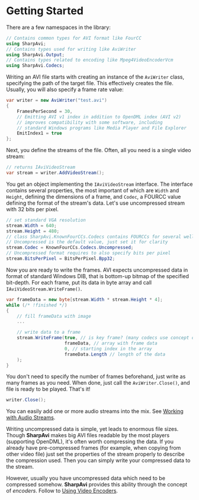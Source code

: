 # Getting Started

There are a few namespaces in the library:
```cs
// Contains common types for AVI format like FourCC
using SharpAvi;
// Contains types used for writing like AviWriter
using SharpAvi.Output;
// Contains types related to encoding like Mpeg4VideoEncoderVcm
using SharpAvi.Codecs;
```

Writing an AVI file starts with creating an instance of the `AviWriter` class, specifying the path of the target file. This effectively creates the file. Usually, you will also specify a frame rate value:
```cs
var writer = new AviWriter("test.avi")
{
    FramesPerSecond = 30,
    // Emitting AVI v1 index in addition to OpenDML index (AVI v2)
    // improves compatibility with some software, including 
    // standard Windows programs like Media Player and File Explorer
    EmitIndex1 = true
};
```

Next, you define the streams of the file. Often, all you need is a single video stream:
```cs
// returns IAviVideoStream
var stream = writer.AddVideoStream();
```

You get an object implementing the `IAviVideoStream` interface. The interface contains several properties, the most important of which are `Width` and `Height`, defining the dimensions of a frame, and `Codec`, a FOURCC value defining the format of the stream's data. Let's use uncompressed stream with 32 bits per pixel.
```cs
// set standard VGA resolution
stream.Width = 640;
stream.Height = 480;
// class SharpAvi.KnownFourCCs.Codecs contains FOURCCs for several well-known codecs
// Uncompressed is the default value, just set it for clarity
stream.Codec = KnownFourCCs.Codecs.Uncompressed;
// Uncompressed format requires to also specify bits per pixel
stream.BitsPerPixel = BitsPerPixel.Bpp32;
```

Now you are ready to write the frames. AVI expects uncompressed data in format of standard Windows DIB, that is bottom-up bitmap of the specified bit-depth. For each frame, put its data in byte array and call `IAviVideoStream.WriteFrame()`.
```cs
var frameData = new byte[stream.Width * stream.Height * 4];
while (/* !finished */)
{
    // fill frameData with image
    ...

    // write data to a frame
    stream.WriteFrame(true, // is key frame? (many codecs use concept of key frames, for others - all frames are keys)
                      frameData, // array with frame data
                      0, // starting index in the array
                      frameData.Length // length of the data
    );
}
```

You don't need to specify the number of frames beforehand, just write as many frames as you need. When done, just call the `AviWriter.Close()`, and file is ready to be played. That's it!
```cs
writer.Close();
```

You can easily add one or more audio streams into the mix. See [Working with Audio Streams](Working-with-Audio-Streams).

Writing uncompressed data is simple, yet leads to enormous file sizes. Though **SharpAvi** makes big AVI files readable by the most players (supporting OpenDML), it's often worth compressing the data.
If you already have pre-compressed frames (for example, when copying from other video file) just set the properties of the stream properly to describe the compression used. Then you can simply write your compressed data to the stream.

However, usually you have uncompressed data which need to be compressed somehow. **SharpAvi** provides this ability through the concept of _encoders_. Follow to [Using Video Encoders](Using-Video-Encoders).
